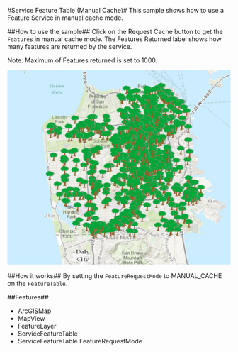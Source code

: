 #Service Feature Table (Manual Cache)#
This sample shows how to use a Feature Service in manual cache mode.

##How to use the sample##
Click on the Request Cache button to get the `Feature`s in manual cache mode. The Features Returned label shows how many features are returned by the service.

Note: Maximum of Features returned is set to 1000.

![](ServiceFeatureLayerManualCache.png)

##How it works##
By setting the `FeatureRequestMode` to MANUAL_CACHE on the `FeatureTable`.

##Features##
- ArcGISMap
- MapView
- FeatureLayer
- ServiceFeatureTable
- ServiceFeatureTable.FeatureRequestMode